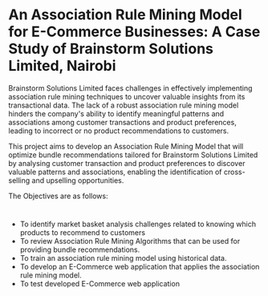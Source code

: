 # An Association Rule Mining Model for E-Commerce Businesses: A Case Study of Brainstorm Solutions Limited, Nairobi

Brainstorm Solutions Limited faces challenges in effectively implementing association rule mining techniques to uncover valuable insights from its transactional data. The lack of a robust association rule mining model hinders the company's ability to identify meaningful patterns and associations among customer transactions and product preferences, leading to incorrect or no product recommendations to customers.

This project aims to develop an Association Rule Mining Model that will optimize bundle recommendations tailored for Brainstorm Solutions Limited by analysing customer transaction and product preferences to discover valuable patterns and associations, enabling the identification of cross-selling and upselling opportunities.

The Objectives are as follows:
#
* To identify market basket analysis challenges related to knowing which products to recommend to customers
* To review Association Rule Mining Algorithms that can be used for providing bundle recommendations.
* To train an association rule mining model using historical data.
* To develop an E-Commerce web application that applies the association rule mining model.
* To test developed E-Commerce web application
